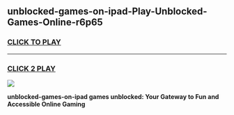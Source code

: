 
## unblocked-games-on-ipad-Play-Unblocked-Games-Online-r6p65
<h3>
<a href="https://premium76.site?title=unblocked-games-on-ipad&ref=25A">CLICK TO PLAY</a></h3>
<hr>

<h3>
<a href="https://premium76.site?title=unblocked-games-on-ipad&ref=25A">CLICK 2 PLAY</a>
  
</h3>

<a href="https://premium76.site?title=unblocked-games-on-ipad&ref=25A"><img src="https://clearcache.store/games.png"></a>


**unblocked-games-on-ipad games unblocked: Your Gateway to Fun and Accessible Online Gaming**
